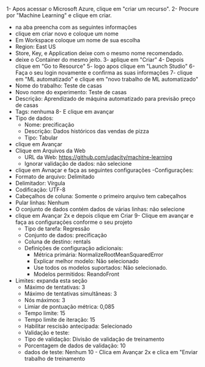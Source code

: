 1- Apos acessar o Microsoft Azure, clique em "criar um recurso".
2- Procure por "Machine Learning" e clique em criar.
 - na aba preencha com as seguintes informações
 - clique em criar novo e coloque um nome
 - Em Workspace coloque um nome de sua escolha
 - Region: East US
 - Store, Key, e Application deixe com o mesmo nome recomendado.
 - deixe o Container do mesmo jeito.
3- aplique em "Criar"
4- Depois clique em "Go to Resource"
5- logo apos clique em "Launch Studio"
6- Faça o seu login novamente e confirma as suas informações
7-  clique em "ML automatizado" e clique em "novo trabalho de ML automatizado"
 - Nome do trabalho: Teste de casas
 - Novo nome do experimento: Teste de casas
 - Descrição: Aprendizado de máquina automatizado para previsão preço de casas
 - Tags: nenhuma
8- E clique em avançar
 - Tipo de dados:
	- Nome: precificação
	- Descrição: Dados históricos das vendas de pizza
	- Tipo: Tabular
 - clique em Avançar
 - Clique em Arquivos da Web
	- URL da Web: https://github.com/udacity/machine-learning
	- Ignorar validação de dados: não selecione
- clique em Avnaçar e faça as seguintes configurações
 -Configurações:
 - Formato de arquivo: Delimitado
 - Delimitador: Vírgula
 - Codificação: UTF-8
 - Cabeçalhos de coluna: Somente o primeiro arquivo tem cabeçalhos
 - Pular linhas: Nenhum
 - O conjunto de dados contém dados de várias linhas: não selecione
 - clique em Avançar 2x e depois clique em Criar
9- Clique em avançar e faça as configurações conforme o seu projeto 
 	- Tipo de tarefa: Regressão
 	- Conjunto de dados: precificação
	- Coluna de destino: rentals
	- Definições de configuração adicionais:
 		- Métrica primária: NormalizeRootMeanSquaredError
 		- Explicar melhor modelo: Não selecionado
		- Use todos os modelos suportados: Não selecionado. 
		- Modelos permitidos: ReandoFront
 - Limites: expanda esta seção
	 - Máximo de tentativas: 3
	 - Máximo de tentativas simultâneas: 3
	 - Nós máximos: 3
	 - Limiar de pontuação métrica: 0,085 
 	 - Tempo limite: 15
	 - Tempo limite de iteração: 15
 	 - Habilitar rescisão antecipada: Selecionado
	 - Validação e teste:
	 - Tipo de validação: Divisão de validação de treinamento
 	 - Porcentagem de dados de validação: 10
 	 - dados de teste: Nenhum
10 - Clica em Avançar 2x e clica em "Enviar trabalho de treinamento
